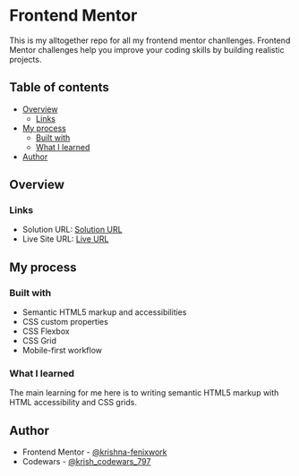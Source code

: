 # Frontend Mentor

This is my alltogether repo for all my frontend mentor chanllenges. Frontend Mentor challenges help you improve your coding skills by building realistic projects. 

## Table of contents

- [Overview](#overview)  
  - [Links](#links)
- [My process](#my-process)
  - [Built with](#built-with)
  - [What I learned](#what-i-learned)  
- [Author](#author)

## Overview

### Links

- Solution URL: [Solution URL](https://github.com/KrishnaVishwakarma1595/front-end-mentor/tree/master)
- Live Site URL: [Live URL](https://krishnavishwakarma1595.github.io/front-end-mentor/)

## My process

### Built with

- Semantic HTML5 markup and accessibilities
- CSS custom properties
- CSS Flexbox
- CSS Grid
- Mobile-first workflow

### What I learned

The main learning for me here is to writing semantic HTML5 markup with HTML accessibility and CSS grids.

## Author

- Frontend Mentor - [@krishna-fenixwork](https://www.frontendmentor.io/profile/krishna-fenixwork)
- Codewars - [@krish_codewars_797](https://www.codewars.com/users/krish_codewars_797)
